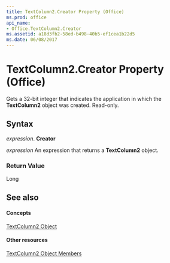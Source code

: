 ```yaml
---
title: TextColumn2.Creator Property (Office)
ms.prod: office
api_name:
- Office.TextColumn2.Creator
ms.assetid: a18d3fb2-58ed-b498-40b5-ef1cea1b22d5
ms.date: 06/08/2017
---
```



# TextColumn2.Creator Property (Office)

Gets a 32-bit integer that indicates the application in which the **TextColumn2** object was created. Read-only.


## Syntax

 _expression_. **Creator**

 _expression_ An expression that returns a **TextColumn2** object.


### Return Value

Long


## See also


#### Concepts


[TextColumn2 Object](textcolumn2-object-office.md)
#### Other resources


[TextColumn2 Object Members](textcolumn2-members-office.md)

